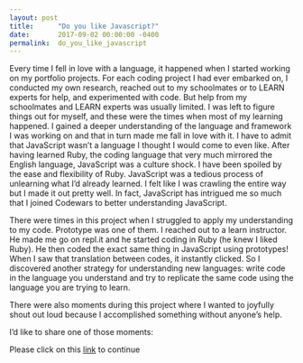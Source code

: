 ```yaml
---
layout: post
title:      "Do you like Javascript?"
date:       2017-09-02 00:00:00 -0400
permalink:  do_you_like_javascript
---
```



Every time I fell in love with a language, it happened when I started working on my portfolio projects. For each coding project I had ever embarked on, I conducted my own research, reached out to my schoolmates or to LEARN experts for help, and experimented with code. But help from my schoolmates and LEARN experts was usually limited. I was left to figure things out for myself, and these were the times when most of my learning happened. I gained a deeper understanding of the language and framework I was working on and that in turn made me fall in love with it. I have to admit that JavaScript wasn’t a language I thought I would come to even like. After having learned Ruby, the coding language that very much mirrored the English language, JavaScript was a culture shock. I have been spoiled by the ease and flexibility of Ruby. JavaScript was a tedious process of unlearning what I’d already learned. I felt like I was crawling the entire way but I made it out pretty well. In fact, JavaScript has intrigued me so much that I joined Codewars to better understanding JavaScript.  

There were times in this project when I struggled to apply my understanding to my code. Prototype was one of them. I reached out to a learn instructor. He made me go on repl.it and he started coding in Ruby (he knew I liked Ruby). He then coded the exact same thing in JavaScript using prototypes! When I saw that translation between codes, it instantly clicked.  So I discovered another strategy for understanding new languages: write code in the language you understand and try to replicate the same code using the language you are trying to learn. 

There were also moments during this project where I wanted to joyfully shout out loud because I accomplished something without anyone’s help.

I’d like to share one of those moments: 

Please click on this [link](http://vanitanaidueckert.com/loading_and_displaying_a_form_for_via_ajax) to continue

